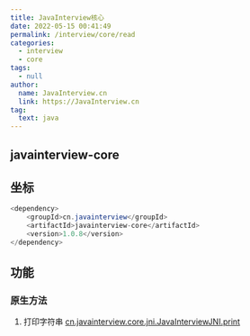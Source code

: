 ```yaml
---
title: JavaInterview核心
date: 2022-05-15 00:41:49
permalink: /interview/core/read
categories: 
  - interview
  - core
tags: 
  - null
author: 
  name: JavaInterview.cn
  link: https://JavaInterview.cn
tag: 
  text: java
---
```



## javainterview-core

## 坐标
```java
<dependency>
    <groupId>cn.javainterview</groupId>
    <artifactId>javainterview-core</artifactId>
    <version>1.0.8</version>
</dependency>
```

## 功能
### 原生方法 
1. 打印字符串
[cn.javainterview.core.jni.JavaInterviewJNI.print](https://javainterview.cn/pages/65ab2d/)